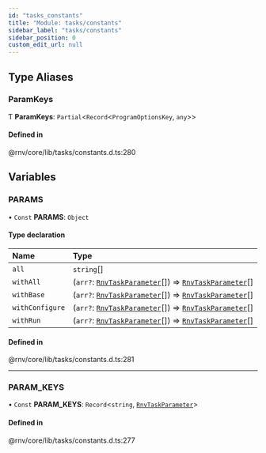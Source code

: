```yaml
---
id: "tasks_constants"
title: "Module: tasks/constants"
sidebar_label: "tasks/constants"
sidebar_position: 0
custom_edit_url: null
---
```


## Type Aliases

### ParamKeys

Ƭ **ParamKeys**: `Partial`\<`Record`\<`ProgramOptionsKey`, `any`\>\>

#### Defined in

@rnv/core/lib/tasks/constants.d.ts:280

## Variables

### PARAMS

• `Const` **PARAMS**: `Object`

#### Type declaration

| Name | Type |
| :------ | :------ |
| `all` | `string`[] |
| `withAll` | (`arr?`: [`RnvTaskParameter`](tasks_types.md#rnvtaskparameter)[]) => [`RnvTaskParameter`](tasks_types.md#rnvtaskparameter)[] |
| `withBase` | (`arr?`: [`RnvTaskParameter`](tasks_types.md#rnvtaskparameter)[]) => [`RnvTaskParameter`](tasks_types.md#rnvtaskparameter)[] |
| `withConfigure` | (`arr?`: [`RnvTaskParameter`](tasks_types.md#rnvtaskparameter)[]) => [`RnvTaskParameter`](tasks_types.md#rnvtaskparameter)[] |
| `withRun` | (`arr?`: [`RnvTaskParameter`](tasks_types.md#rnvtaskparameter)[]) => [`RnvTaskParameter`](tasks_types.md#rnvtaskparameter)[] |

#### Defined in

@rnv/core/lib/tasks/constants.d.ts:281

___

### PARAM\_KEYS

• `Const` **PARAM\_KEYS**: `Record`\<`string`, [`RnvTaskParameter`](tasks_types.md#rnvtaskparameter)\>

#### Defined in

@rnv/core/lib/tasks/constants.d.ts:277
